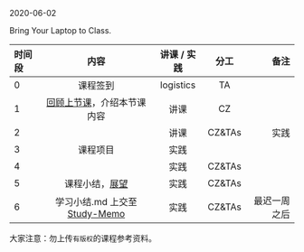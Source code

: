 2020-06-02

Bring Your Laptop to Class. 

| 时间段   |  内容     |  讲课 / 实践     |   分工  |   备注       |
| :---     | :----:    |   :----:    |    :----:    |       ---: |
|   0      | 课程签到     |  logistics   |     TA     |        |
|   1      | [回顾上节课](../WW15/WW15-stis-plan.md)，介绍本节课内容 |    讲课     |   CZ   |      |
|   2      |   |  讲课    |    CZ&TAs    |  实践       |
|   3      | 课程项目  |  实践    |          |         |
|   4      |   |  实践    |  CZ&TAs  |         |
|   5      | 课程小结，[展望](../WW16/WW16-stis-plan.md)   |  实践    |     CZ&TAs     |      |
|   6      | 学习小结.md 上交至[Study-Memo](../../Study-Memo)   |  实践    |     CZ&TAs     |   最迟一周之后     |


大家注意：勿上传``有版权``的课程参考资料。
